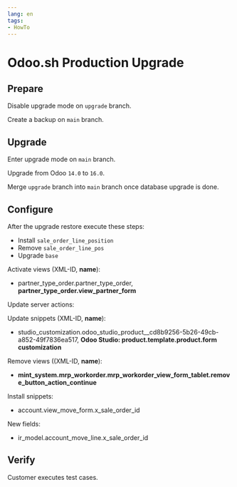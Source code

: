 ```yaml
---
lang: en
tags:
- HowTo
---
```

# Odoo.sh Production Upgrade

## Prepare

Disable upgrade mode on `upgrade` branch.

Create a backup on `main` branch.
## Upgrade

Enter upgrade mode on `main` branch.

Upgrade from Odoo `14.0` to `16.0`.

Merge `upgrade` branch into `main` branch once database upgrade is done.

## Configure

After the upgrade restore execute these steps:

* Install `sale_order_line_position`
* Remove `sale_order_line_pos`
* Upgrade `base`

Activate views (XML-ID, **name**):

* partner_type_order.partner_type_order, **partner_type_order.view_partner_form**

Update server actions:

Update snippets (XML-ID, **name**):

* studio_customization.odoo_studio_product__cd8b9256-5b26-49cb-a852-49f7836ea517, **Odoo Studio: product.template.product.form customization**

Remove views ((XML-ID, **name**):

* **mint_system.mrp_workorder.mrp_workorder_view_form_tablet.remove_button_action_continue**

Install snippets:

* account.view_move_form.x_sale_order_id

New fields:

* ir_model.account_move_line.x_sale_order_id

## Verify

Customer executes test cases.